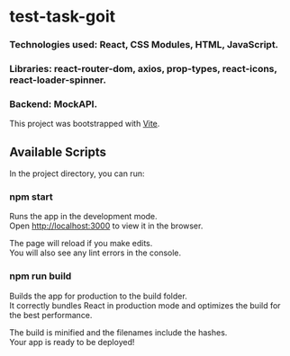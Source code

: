 # test-task-goit
### Technologies used: React, CSS Modules, HTML, JavaScript.
### Libraries: react-router-dom, axios, prop-types, react-icons, react-loader-spinner.
### Backend: MockAPI.

This project was bootstrapped with [Vite](https://vitejs.dev/).

## Available Scripts

In the project directory, you can run:

### npm start

Runs the app in the development mode.<br>
Open [http://localhost:3000](http://localhost:3000) to view it in the browser.

The page will reload if you make edits.<br>
You will also see any lint errors in the console.

### npm run build

Builds the app for production to the build folder.<br>
It correctly bundles React in production mode and optimizes the build for the best performance.

The build is minified and the filenames include the hashes.<br>
Your app is ready to be deployed!
